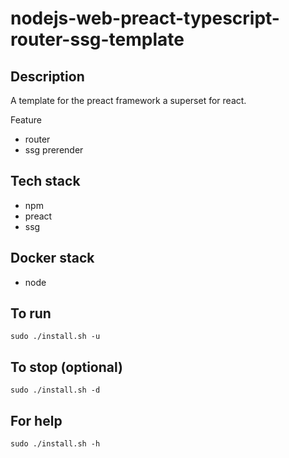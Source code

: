 # nodejs-web-preact-typescript-router-ssg-template

## Description
A template for the preact framework a superset for react.

Feature
- router
- ssg prerender

## Tech stack
- npm
- preact
- ssg

## Docker stack
- node

## To run
`sudo ./install.sh -u`

## To stop (optional)
`sudo ./install.sh -d`

## For help
`sudo ./install.sh -h`
